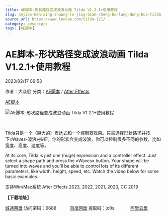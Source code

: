 ```yaml
---
title: AE脚本-形状路径变成波浪动画 Tilda V1.2.1+使用教程
slug: aejiao-ben-xing-zhuang-lu-jing-bian-cheng-bo-lang-dong-hua-tilda-v1-2-1-shi-yong-jiao-cheng
source_url: https://www.lookae.com/tilda-121/
category: aescripts
tags: [AE脚本]
---
```

# AE脚本-形状路径变成波浪动画 Tilda V1.2.1+使用教程

2023/02/17 09:53

作者：大众脸
分类：[AE脚本](https://www.lookae.com/after-effects/aescripts/) / [After Effects](https://www.lookae.com/after-effects/)

[AE脚本](https://www.lookae.com/tag/ae%e8%84%9a%e6%9c%ac/)

![AE脚本-形状路径变成波浪动画 Tilda V1.2.1+使用教程](https://www.lookae.com/wp-content/uploads/2022/11/Tilda.jpg "AE脚本-形状路径变成波浪动画 Tilda V1.2.1+使用教程-LookAE.com")

[﻿﻿﻿](https://cloud.video.taobao.com//play/u/705956171/p/1/e/6/t/1/386621968776.mp4)

Tilda只是一个（巨大的）表达式和一个控制器效果。只需选择形状路径并按下«Waves-波浪»按钮。你的形状会变成波浪，你可以控制很多不同的参数，比如宽度、高度、速度等。

At its core, Tilda is just one (huge) expression and a controller effect. Just select a shape path and press the «Waves» button. Your shape will be turned into waves and you’ll be able to control lots of its different parameters, like width, height, speed, etc. Watch the video below for some basic examples.

支持Win/Mac系统 After Effects 2023, 2022, 2021, 2020, CC 2019

**【下载地址】**

[城通网盘](https://url70.ctfile.com/f/2827370-809946820-1a7378?p=4431) 访问密码：6688           [百度网盘](https://pan.baidu.com/s/1UV_SGBIfxNnfjPzIw9DqlA?pwd=jc0s) 提取码：jc0s             [阿里云盘](https://www.aliyundrive.com/s/Wva33oxmuXY)
